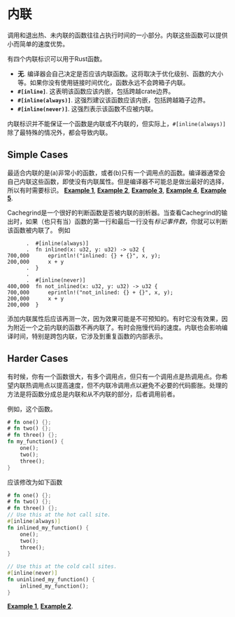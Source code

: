 # 内联

调用和退出热、未内联的函数往往占执行时间的一小部分。内联这些函数可以提供小而简单的速度优势。

有四个内联标识可以用于Rust函数。
- **无**. 编译器会自己决定是否应该内联函数。这将取决于优化级别、函数的大小等。如果你没有使用链接时间优化，函数永远不会跨箱子内联。
- **`#[inline]`**. 这表明该函数应该内嵌，包括跨越crate边界。
- **`#[inline(always)]`**. 这强烈建议该函数应该内嵌，包括跨越箱子边界。
- **`#[inline(never)]`**. 这强烈表示该函数不应被内联。

内联标识并不能保证一个函数是内联或不内联的，但实际上，`#[inline(always)]`除了最特殊的情况外，都会导致内联。

## Simple Cases

最适合内联的是(a)非常小的函数，或者(b)只有一个调用点的函数。编译器通常会自己内联这些函数，即使没有内联属性。但是编译器不可能总是做出最好的选择，所以有时需要标识。
[**Example 1**](https://github.com/rust-lang/rust/pull/37083/commits/6a4bb35b70862f33ac2491ffe6c55fb210c8490d),
[**Example 2**](https://github.com/rust-lang/rust/pull/50407/commits/e740b97be699c9445b8a1a7af6348ca2d4c460ce),
[**Example 3**](https://github.com/rust-lang/rust/pull/50564/commits/77c40f8c6f8cc472f6438f7724d60bf3b7718a0c),
[**Example 4**](https://github.com/rust-lang/rust/pull/57719/commits/92fd6f9d30d0b6b4ecbcf01534809fb66393f139),
[**Example 5**](https://github.com/rust-lang/rust/pull/69256/commits/e761f3af904b3c275bdebc73bb29ffc45384945d).

Cachegrind是一个很好的判断函数是否被内联的剖析器。当查看Cachegrind的输出时，如果（也只有当）函数的第一行和最后一行没有*标记事件数*，你就可以判断该函数被内联了。
例如
```text
      .  #[inline(always)]
      .  fn inlined(x: u32, y: u32) -> u32 {
700,000      eprintln!("inlined: {} + {}", x, y);
200,000      x + y
      .  }
      .  
      .  #[inline(never)]
400,000  fn not_inlined(x: u32, y: u32) -> u32 {
700,000      eprintln!("not_inlined: {} + {}", x, y);
200,000      x + y
200,000  }
```
添加内联属性后应该再测一次，因为效果可能是不可预知的。有时它没有效果，因为附近一个之前内联的函数不再内联了。有时会拖慢代码的速度。内联也会影响编译时间，特别是跨包内联，它涉及到重复函数的内部表示。

## Harder Cases

有时候，你有一个函数很大，有多个调用点，但只有一个调用点是热调用点。你希望内联热调用点以提高速度，但不内联冷调用点以避免不必要的代码膨胀。处理的方法是将函数分成总是内联和从不内联的部分，后者调用前者。

例如，这个函数。
```rust
# fn one() {};
# fn two() {};
# fn three() {};
fn my_function() {
    one();
    two();
    three();
}
```
应该修改为如下函数
```rust
# fn one() {};
# fn two() {};
# fn three() {};
// Use this at the hot call site.
#[inline(always)]
fn inlined_my_function() {
    one();
    two();
    three();
}

// Use this at the cold call sites.
#[inline(never)]
fn uninlined_my_function() {
    inlined_my_function();
}
```
[**Example 1**](https://github.com/rust-lang/rust/pull/53513/commits/b73843f9422fb487b2d26ac2d65f79f73a4c9ae3),
[**Example 2**](https://github.com/rust-lang/rust/pull/64420/commits/a2261ad66400c3145f96ebff0d9b75e910fa89dd).

